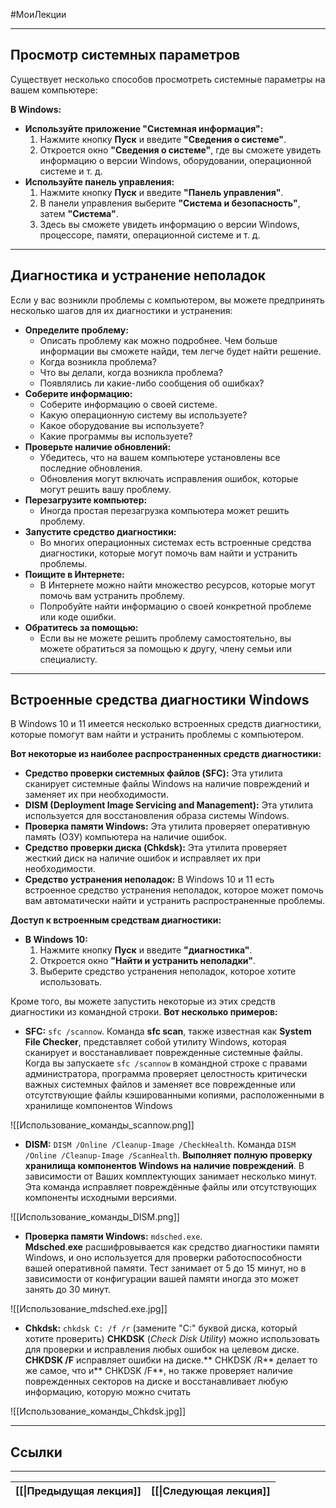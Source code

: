 #МоиЛекции 


---
## Просмотр системных параметров

Существует несколько способов просмотреть системные параметры на вашем компьютере:

**В Windows:**

- **Используйте приложение "Системная информация":**
    1. Нажмите кнопку **Пуск** и введите **"Сведения о системе"**.
    2. Откроется окно **"Сведения о системе"**, где вы сможете увидеть информацию о версии Windows, оборудовании, операционной системе и т. д.
- **Используйте панель управления:**
    1. Нажмите кнопку **Пуск** и введите **"Панель управления"**.
    2. В панели управления выберите **"Система и безопасность"**, затем **"Система"**.
    3. Здесь вы сможете увидеть информацию о версии Windows, процессоре, памяти, операционной системе и т. д.

---
## Диагностика и устранение неполадок

Если у вас возникли проблемы с компьютером, вы можете предпринять несколько шагов для их диагностики и устранения:

- **Определите проблему:**
    - Описать проблему как можно подробнее. Чем больше информации вы сможете найди, тем легче будет найти решение.
    - Когда возникла проблема?
    - Что вы делали, когда возникла проблема?
    - Появлялись ли какие-либо сообщения об ошибках?
- **Соберите информацию:**
    - Соберите информацию о своей системе.
    - Какую операционную систему вы используете?
    - Какое оборудование вы используете?
    - Какие программы вы используете?
- **Проверьте наличие обновлений:**
    - Убедитесь, что на вашем компьютере установлены все последние обновления.
    - Обновления могут включать исправления ошибок, которые могут решить вашу проблему.
- **Перезагрузите компьютер:**
    - Иногда простая перезагрузка компьютера может решить проблему.
- **Запустите средство диагностики:**
    - Во многих операционных системах есть встроенные средства диагностики, которые могут помочь вам найти и устранить проблемы.
- **Поищите в Интернете:**
    - В Интернете можно найти множество ресурсов, которые могут помочь вам устранить проблему.
    - Попробуйте найти информацию о своей конкретной проблеме или коде ошибки.
- **Обратитесь за помощью:**
    - Если вы не можете решить проблему самостоятельно, вы можете обратиться за помощью к другу, члену семьи или специалисту.

---
## Встроенные средства диагностики Windows

В Windows 10 и 11 имеется несколько встроенных средств диагностики, которые помогут вам найти и устранить проблемы с компьютером.

**Вот некоторые из наиболее распространенных средств диагностики:**

- **Средство проверки системных файлов (SFC):** Эта утилита сканирует системные файлы Windows на наличие повреждений и заменяет их при необходимости.
- **DISM (Deployment Image Servicing and Management):** Эта утилита используется для восстановления образа системы Windows.
- **Проверка памяти Windows:** Эта утилита проверяет оперативную память (ОЗУ) компьютера на наличие ошибок.
- **Средство проверки диска (Chkdsk):** Эта утилита проверяет жесткий диск на наличие ошибок и исправляет их при необходимости.
- **Средство устранения неполадок:** В Windows 10 и 11 есть встроенное средство устранения неполадок, которое может помочь вам автоматически найти и устранить распространенные проблемы.

**Доступ к встроенным средствам диагностики:**

- **В Windows 10:**
    1. Нажмите кнопку **Пуск** и введите **"диагностика"**.
    2. Откроется окно **"Найти и устранить неполадки"**.
    3. Выберите средство устранения неполадок, которое хотите использовать.

Кроме того, вы можете запустить некоторые из этих средств диагностики из командной строки.
**Вот несколько примеров:**

- **SFC:** `sfc /scannow`. Команда **sfc scan**, также известная как **System File Checker**, представляет собой утилиту Windows, которая сканирует и восстанавливает поврежденные системные файлы. Когда вы запускаете `sfc /scannow` в командной строке с правами администратора, программа проверяет целостность критически важных системных файлов и заменяет все поврежденные или отсутствующие файлы кэшированными копиями, расположенными в хранилище компонентов Windows

![[Использование_команды_scannow.png]]

- **DISM:** `DISM /Online /Cleanup-Image /CheckHealth`. Команда `DISM /Online /Cleanup-Image /ScanHealth`. **Выполняет полную проверку хранилища компонентов Windows на наличие повреждений**. В зависимости от Ваших комплектующих занимает несколько минут. Эта команда исправляет повреждённые файлы или отсутствующих компоненты исходными версиями.

![[Использование_команды_DISM.png]]

- **Проверка памяти Windows:** `mdsched.exe`. **Mdsched**.**exe** расшифровывается как средство диагностики памяти Windows, и оно используется для проверки работоспособности вашей оперативной памяти. Тест занимает от 5 до 15 минут, но в зависимости от конфигурации вашей памяти иногда это может занять до 30 минут.

![[Использование_mdsched.exe.jpg]]

- **Chkdsk:** `chkdsk C: /f /r` (замените "C:" буквой диска, который хотите проверить)
**CHKDSK** (*Check Disk Utility*) можно использовать для проверки и исправления любых ошибок на целевом диске.
**CHKDSK /F** исправляет ошибки на диске.** CHKDSK /R** делает то же самое, что и** CHKDSK /F**, но также проверяет наличие поврежденных секторов на диске и восстанавливает любую информацию, которую можно считать

![[Использование_команды_Chkdsk.jpg]]

---
## Ссылки


---

| [[\|Предыдущая лекция]] | [[\|Следующая лекция]] |
| ----------------------- | ---------------------- |

